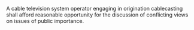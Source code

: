 A cable television system operator engaging in origination cablecasting shall afford reasonable opportunity for the discussion of conflicting views on issues of public importance.
              

